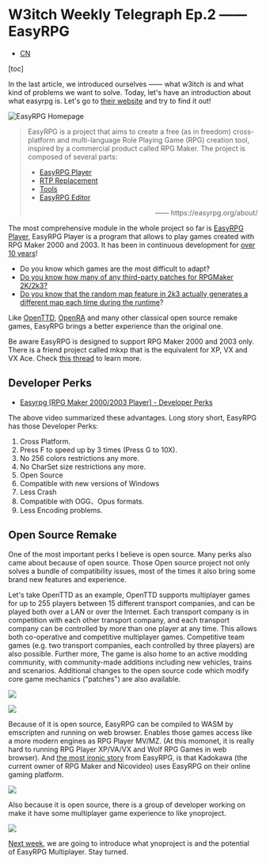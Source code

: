 # W3itch Weekly Telegraph Ep.2 —— EasyRPG

- [CN](https://hackmd.io/@E-5gxTGiSByBOKpvsaKa_g/BkwQV8Dr5)

[toc]

In the last article, we introduced ourselves —— what w3itch is and what kind of problems we want to solve. Today, let's have an introduction about what easyrpg is. Let's go to [their website](https://easyrpg.org/about/) and try to find it out!

![EasyRPG Homepage](https://i.imgur.com/fnu43xR.png)

> EasyRPG is a project that aims to create a free (as in freedom) cross-platform and multi-language Role Playing Game (RPG) creation tool, inspired by a commercial product called RPG Maker.
The project is composed of several parts:
> - [EasyRPG Player](https://easyrpg.org/player/)
> - [RTP Replacement](https://easyrpg.org/rtp-replacement/)
> - [Tools](https://easyrpg.org/tools/)
> - [EasyRPG Editor](https://easyrpg.org/editor/)
> <p align="right">—— https://easyrpg.org/about/</p>

The most comprehensive module in the whole project so far is [EasyRPG Player](https://easyrpg.org/player/), EasyRPG Player is a program that allows to play games created with RPG Maker 2000 and 2003. It has been in continuous development for [over 10 years](https://blog.easyrpg.org/)! 

- Do you know which games are the most difficult to adapt? 
- [Do you know how many of any third-party patches for RPGMaker 2K/2k3?](https://wiki.easyrpg.org/development/technical-details/known-patches)
- [Do you know that the random map feature in 2k3 actually generates a different map each time during the runtime](https://github.com/EasyRPG/Player/issues/2474)? 
 

Like [OpenTTD](https://www.openttd.org/), [OpenRA](https://www.openra.net/) and many other classical open source remake games, EasyRPG brings a better experience than the original one. 

Be aware EasyRPG is designed to support RPG Maker 2000 and 2003 only. There is a friend project called mkxp that is the equivalent for XP, VX and VX Ace. Check [this thread](https://community.easyrpg.org/t/what-about-xp-support/1021) to learn more.


## Developer Perks

- [Easyrpg [RPG Maker 2000/2003 Player] - Developer Perks](https://www.youtube.com/watch?v=v4kx7yXRlig&ab_channel=IndependentArt)

The above video summarized these advantages. Long story short, EasyRPG has those Developer Perks:

1. Cross Platform.
2. Press F to speed up by 3 times (Press G to 10X).
3. No 256 colors restrictions any more.
4. No CharSet size restrictions any more.
5. Open Source
6. Compatible with new versions of Windows
7. Less Crash
8. Compatible with OGG、Opus formats.
9. Less Encoding problems.

## Open Source Remake

One of the most important perks I believe is open source. Many perks also came about because of open source. Those Open source project not only solves a bundle of compatibility issues, most of the times it also bring some brand new features and experience.

Let's take OpenTTD as an example, OpenTTD supports multiplayer games for up to 255 players between 15 different transport companies, and can be played both over a LAN or over the Internet. Each transport company is in competition with each other transport company, and each transport company can be controlled by more than one player at any time. This allows both co-operative and competitive multiplayer games. Competitive team games (e.g. two transport companies, each controlled by three players) are also possible. Further more, The game is also home to an active modding community, with community-made additions including new vehicles, trains and scenarios. Additional changes to the open source code which modify core game mechanics ("patches") are also available.

![](https://i.imgur.com/ejpXJT6.png)

![](https://i.imgur.com/99p8deR.jpg)


Because of it is open source, EasyRPG can be compiled to WASM by emscripten and running on web browser. Enables those games access like a more modern engines as RPG Player MV/MZ. (At this momonet, it is really hard to running RPG Player XP/VA/VX and Wolf RPG Games in web browser). And [the most ironic story](https://game.nicovideo.jp/atsumaru/search/tag/RPG%E3%83%84%E3%82%AF%E3%83%BC%E3%83%AB2003?link_in=gamepage_tag ) from EasyRPG, is that Kadokawa (the current owner of RPG Maker and Nicovideo) uses EasyRPG on their online gaming platform.

![](https://i.imgur.com/gZjPC0h.png)

Also because it is open source, there is a group of developer working on make it have some multiplayer game experience to like ynoproject.

![](https://i.imgur.com/ensnZ1k.png)

[Next week](https://hackmd.io/@E-5gxTGiSByBOKpvsaKa_g/SkShaIvHc), we are going to introduce what ynoproject is and the potential of EasyRPG Multiplayer. Stay turned.



